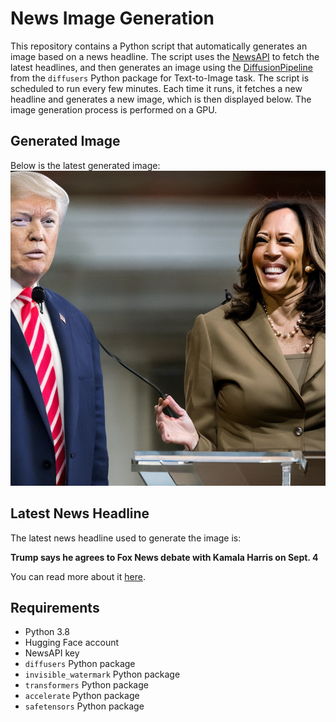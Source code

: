 # News Image Generation
This repository contains a Python script that automatically generates an image based on a news headline. The script uses the [NewsAPI](https://newsapi.org/) to fetch the latest headlines, and then generates an image using the [DiffusionPipeline](https://github.com/huggingface/diffusers) from the `diffusers` Python package for Text-to-Image task.
The script is scheduled to run every few minutes. Each time it runs, it fetches a new headline and generates a new image, which is then displayed below. The image generation process is performed on a GPU.

## Generated Image
Below is the latest generated image:
![Generated Image](image.png)

## Latest News Headline
The latest news headline used to generate the image is:

**Trump says he agrees to Fox News debate with Kamala Harris on Sept. 4**

You can read more about it [here](https://news.google.com/rss/articles/CBMilwFBVV95cUxPZWZCQTZCN1VHZ0VyVDNUT0EzMW5kSHhYZTltekxGSndzQVVoamx3elg3WWxZTWJ6aTNwVlVqdFpjMzJiRXVlSnltUElfX29aZ1duME95SUFrUWtvLUc5d0VYRUFjc3JXcTF1cEtmdnhDU3pEUU1EUzAtb05iMjR4OXNvcDZrQ1ktOFJTbnJZdTM3UWNkNzBV0gGcAUFVX3lxTE5xS09pNl8zUWJOS21jUGFJdlBxOWxXV3pyT29pUWItQ09hcVFjZ3pfSXdrNTJaRXlLeTJKdWpBRHQzdnRyelBGU1BDU3M5OEgxTTJjS0cxb1IzTGpHbkNpRUFpSEl3bEVkQkdURnJnRGtLTU1oaTh2M3pjMXpseFliMW43cVNCLUdmZlMtLXRSSGUxSWZTbExRRE5Deg?oc=5).

## Requirements
- Python 3.8
- Hugging Face account
- NewsAPI key
- `diffusers` Python package
- `invisible_watermark` Python package
- `transformers` Python package
- `accelerate` Python package
- `safetensors` Python package
